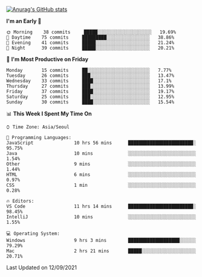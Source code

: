 
<!--
**BHyeonKim/BHyeonKim** is a ✨ _special_ ✨ repository because its `README.md` (this file) appears on your GitHub profile.

Here are some ideas to get you started:

- 🔭 I’m currently working on ...
- 🌱 I’m currently learning ...
- 👯 I’m looking to collaborate on ...
- 🤔 I’m looking for help with ...
- 💬 Ask me about ...
- 📫 How to reach me: ...
- 😄 Pronouns: ...
- ⚡ Fun fact: ...
-->
[![Anurag's GitHub stats](https://github-readme-stats.vercel.app/api?username=BHyeonKim&show_icons=true&theme=dark)
](https://github.com/anuraghazra/github-readme-stats)
<!--START_SECTION:waka-->
**I'm an Early 🐤** 

```text
🌞 Morning    38 commits     █████░░░░░░░░░░░░░░░░░░░░   19.69% 
🌆 Daytime    75 commits     █████████░░░░░░░░░░░░░░░░   38.86% 
🌃 Evening    41 commits     █████░░░░░░░░░░░░░░░░░░░░   21.24% 
🌙 Night      39 commits     █████░░░░░░░░░░░░░░░░░░░░   20.21%

```
📅 **I'm Most Productive on Friday** 

```text
Monday       15 commits     ██░░░░░░░░░░░░░░░░░░░░░░░   7.77% 
Tuesday      26 commits     ███░░░░░░░░░░░░░░░░░░░░░░   13.47% 
Wednesday    33 commits     ████░░░░░░░░░░░░░░░░░░░░░   17.1% 
Thursday     27 commits     ███░░░░░░░░░░░░░░░░░░░░░░   13.99% 
Friday       37 commits     ████░░░░░░░░░░░░░░░░░░░░░   19.17% 
Saturday     25 commits     ███░░░░░░░░░░░░░░░░░░░░░░   12.95% 
Sunday       30 commits     ████░░░░░░░░░░░░░░░░░░░░░   15.54%

```


📊 **This Week I Spent My Time On** 

```text
⌚︎ Time Zone: Asia/Seoul

💬 Programming Languages: 
JavaScript               10 hrs 56 mins      ████████████████████████░   95.75% 
Java                     10 mins             ░░░░░░░░░░░░░░░░░░░░░░░░░   1.54% 
Other                    9 mins              ░░░░░░░░░░░░░░░░░░░░░░░░░   1.44% 
HTML                     6 mins              ░░░░░░░░░░░░░░░░░░░░░░░░░   0.97% 
CSS                      1 min               ░░░░░░░░░░░░░░░░░░░░░░░░░   0.28%

🔥 Editors: 
VS Code                  11 hrs 14 mins      ████████████████████████░   98.45% 
IntelliJ                 10 mins             ░░░░░░░░░░░░░░░░░░░░░░░░░   1.55%

💻 Operating System: 
Windows                  9 hrs 3 mins        ███████████████████░░░░░░   79.29% 
Mac                      2 hrs 21 mins       █████░░░░░░░░░░░░░░░░░░░░   20.71%

```


 Last Updated on 12/09/2021
<!--END_SECTION:waka-->

